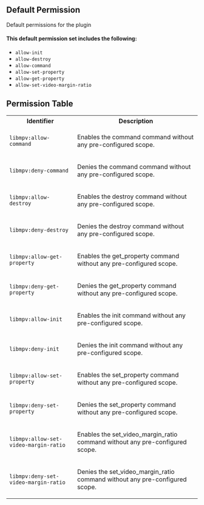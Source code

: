 ## Default Permission

Default permissions for the plugin

#### This default permission set includes the following:

- `allow-init`
- `allow-destroy`
- `allow-command`
- `allow-set-property`
- `allow-get-property`
- `allow-set-video-margin-ratio`

## Permission Table

<table>
<tr>
<th>Identifier</th>
<th>Description</th>
</tr>


<tr>
<td>

`libmpv:allow-command`

</td>
<td>

Enables the command command without any pre-configured scope.

</td>
</tr>

<tr>
<td>

`libmpv:deny-command`

</td>
<td>

Denies the command command without any pre-configured scope.

</td>
</tr>

<tr>
<td>

`libmpv:allow-destroy`

</td>
<td>

Enables the destroy command without any pre-configured scope.

</td>
</tr>

<tr>
<td>

`libmpv:deny-destroy`

</td>
<td>

Denies the destroy command without any pre-configured scope.

</td>
</tr>

<tr>
<td>

`libmpv:allow-get-property`

</td>
<td>

Enables the get_property command without any pre-configured scope.

</td>
</tr>

<tr>
<td>

`libmpv:deny-get-property`

</td>
<td>

Denies the get_property command without any pre-configured scope.

</td>
</tr>

<tr>
<td>

`libmpv:allow-init`

</td>
<td>

Enables the init command without any pre-configured scope.

</td>
</tr>

<tr>
<td>

`libmpv:deny-init`

</td>
<td>

Denies the init command without any pre-configured scope.

</td>
</tr>

<tr>
<td>

`libmpv:allow-set-property`

</td>
<td>

Enables the set_property command without any pre-configured scope.

</td>
</tr>

<tr>
<td>

`libmpv:deny-set-property`

</td>
<td>

Denies the set_property command without any pre-configured scope.

</td>
</tr>

<tr>
<td>

`libmpv:allow-set-video-margin-ratio`

</td>
<td>

Enables the set_video_margin_ratio command without any pre-configured scope.

</td>
</tr>

<tr>
<td>

`libmpv:deny-set-video-margin-ratio`

</td>
<td>

Denies the set_video_margin_ratio command without any pre-configured scope.

</td>
</tr>
</table>
